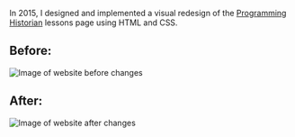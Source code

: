 In 2015, I designed and implemented a visual redesign of the [Programming Historian](https://programminghistorian.org/lessons/) lessons page using HTML and CSS.

## Before:
![Image of website before changes](/images/before.png)


## After:
![Image of website after changes](/images/after.png)
